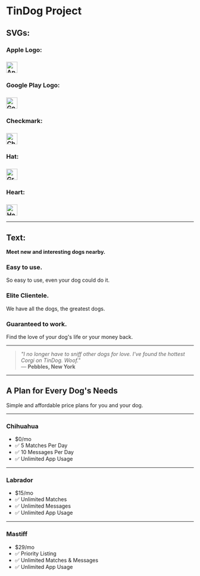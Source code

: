 # TinDog Project

## SVGs:

### Apple Logo:
### <img src="assets/apple.svg" width="30" alt="Apple Logo">

### Google Play Logo:
### <img src="assets/google-play.svg" width="30" alt="Google Play Logo">

### Checkmark:
### <img src="assets/checkmark.svg" width="30" alt="Checkmark">

### Hat:
### <img src="assets/hat.svg" width="30" alt="Graduation Hat">

### Heart:
### <img src="assets/heart.svg" width="30" alt="Heart Icon">

---

## Text:

**Meet new and interesting dogs nearby.**

### Easy to use.
So easy to use, even your dog could do it.

### Elite Clientele.
We have all the dogs, the greatest dogs.

### Guaranteed to work.
Find the love of your dog's life or your money back.

---

> *"I no longer have to sniff other dogs for love. I've found the hottest Corgi on TinDog. Woof."*  
— **Pebbles, New York**

---

## A Plan for Every Dog's Needs
Simple and affordable price plans for you and your dog.

---

### **Chihuahua**
- $0/mo
- ✅ 5 Matches Per Day
- ✅ 10 Messages Per Day
- ✅ Unlimited App Usage

---

### **Labrador**
- $15/mo
- ✅ Unlimited Matches
- ✅ Unlimited Messages
- ✅ Unlimited App Usage

---

### **Mastiff**
- $29/mo
- ✅ Priority Listing
- ✅ Unlimited Matches & Messages
- ✅ Unlimited App Usage
